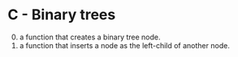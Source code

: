 # C - Binary trees
0. a function that creates a binary tree node.<br />
1. a function that inserts a node as the left-child of another node.
